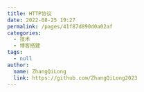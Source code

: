 ```yaml
---
title: HTTP协议
date: 2022-08-25 19:27
permalink: /pages/41f87d890d0a02af
categories:
  - 技术
  - 博客搭建
tags:
  - null
author:
  name: ZhangQiLong
  link: https://github.com/ZhangQiLong2023
---
```

